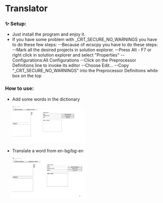 # Translator
  ### ✨ Setup:
   - Just install the program and enjoy it.
   - If you have some problem with _CRT_SECURE_NO_WARNINGS you have to do these few steps:
   --Because of wcscpy you have to do these steps:
   --Mark all the desired projects in solution explorer.
   --Press Alt - F7 or right click in solution explorer and select "Properties"
   --Configurations:All Configurations
   --Click on the Preprocessor Definitions line to invoke its editor
   --Choose Edit...
   --Copy "_CRT_SECURE_NO_WARNINGS" into the Preprocessor Definitions white box on the top
  ### How to use:
   - Add some words in the dictionary
    <p><img src='./images/addToDictionary.gif' width='50%'></p>
   - Translate a word from en-bg/bg-en
    <p><img src='./images/Translate.gif' width='50%'></p>
  
  
